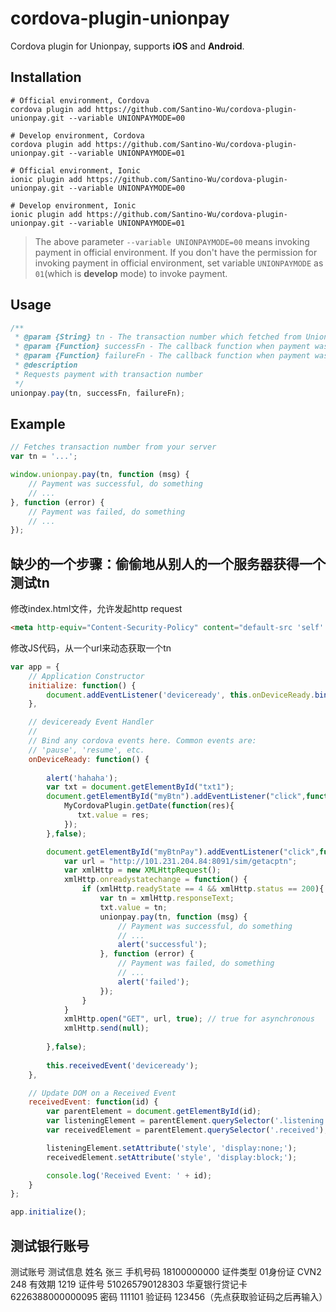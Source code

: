 # cordova-plugin-unionpay

Cordova plugin for Unionpay, supports **iOS** and **Android**.

## Installation

```
# Official environment, Cordova
cordova plugin add https://github.com/Santino-Wu/cordova-plugin-unionpay.git --variable UNIONPAYMODE=00

# Develop environment, Cordova
cordova plugin add https://github.com/Santino-Wu/cordova-plugin-unionpay.git --variable UNIONPAYMODE=01

# Official environment, Ionic
ionic plugin add https://github.com/Santino-Wu/cordova-plugin-unionpay.git --variable UNIONPAYMODE=00

# Develop environment, Ionic
ionic plugin add https://github.com/Santino-Wu/cordova-plugin-unionpay.git --variable UNIONPAYMODE=01
```

> The above parameter `--variable UNIONPAYMODE=00` means invoking payment in official environment.
> If you don't have the permission for invoking payment in official environment, set variable `UNIONPAYMODE` as `01`(which is **develop** mode) to invoke payment.

## Usage

``` javascript
/**
 * @param {String} tn - The transaction number which fetched from Unionpay server
 * @param {Function} successFn - The callback function when payment was successful
 * @param {Function} failureFn - The callback function when payment was failed
 * @description
 * Requests payment with transaction number
 */
unionpay.pay(tn, successFn, failureFn);
```

## Example

``` javascript
// Fetches transaction number from your server
var tn = '...';

window.unionpay.pay(tn, function (msg) {
    // Payment was successful, do something
    // ...
}, function (error) {
    // Payment was failed, do something
    // ...
});
```

## 缺少的一个步骤：偷偷地从别人的一个服务器获得一个测试tn
修改index.html文件，允许发起http request
``` html
<meta http-equiv="Content-Security-Policy" content="default-src 'self' data: gap: https://ssl.gstatic.com 'unsafe-inline' 'unsafe-eval'; style-src 'self' 'unsafe-inline'; media-src *; connect-src http://101.231.204.84:*">
```

修改JS代码，从一个url来动态获取一个tn
``` javascript
var app = {
    // Application Constructor
    initialize: function() {
        document.addEventListener('deviceready', this.onDeviceReady.bind(this), false);
    },

    // deviceready Event Handler
    //
    // Bind any cordova events here. Common events are:
    // 'pause', 'resume', etc.
    onDeviceReady: function() {
        
        alert('hahaha');
        var txt = document.getElementById("txt1");
        document.getElementById("myBtn").addEventListener("click",function(){
            MyCordovaPlugin.getDate(function(res){
               txt.value = res;
            });
        },false);

        document.getElementById("myBtnPay").addEventListener("click",function(){
            var url = "http://101.231.204.84:8091/sim/getacptn";
            var xmlHttp = new XMLHttpRequest();
            xmlHttp.onreadystatechange = function() { 
                if (xmlHttp.readyState == 4 && xmlHttp.status == 200){
                    var tn = xmlHttp.responseText;
                    txt.value = tn;
                    unionpay.pay(tn, function (msg) {
                        // Payment was successful, do something
                        // ...
                        alert('successful');
                    }, function (error) {
                        // Payment was failed, do something
                        // ...
                        alert('failed');
                    });
                }
            }
            xmlHttp.open("GET", url, true); // true for asynchronous 
            xmlHttp.send(null);
            
        },false);
        
        this.receivedEvent('deviceready');
    },

    // Update DOM on a Received Event
    receivedEvent: function(id) {
        var parentElement = document.getElementById(id);
        var listeningElement = parentElement.querySelector('.listening');
        var receivedElement = parentElement.querySelector('.received');

        listeningElement.setAttribute('style', 'display:none;');
        receivedElement.setAttribute('style', 'display:block;');

        console.log('Received Event: ' + id);
    }
};

app.initialize();
```

## 测试银行账号
测试账号	测试信息
姓名	张三
手机号码	18100000000
证件类型	01身份证
CVN2	248
有效期	1219
证件号	510265790128303
华夏银行贷记卡	6226388000000095
密码	111101
验证码	123456（先点获取验证码之后再输入）

